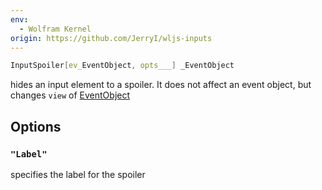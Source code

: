 ```yaml
---
env:
  - Wolfram Kernel
origin: https://github.com/JerryI/wljs-inputs
---
```

```mathematica
InputSpoiler[ev_EventObject, opts___] _EventObject
```

hides an input element to a spoiler. It does not affect an event object, but changes `view` of [EventObject](../Events/EventObject.md)

## Options
### `"Label"`
specifies the label for the spoiler

